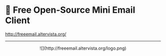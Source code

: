# :pencil: Free Open-Source Mini Email Client

http://freeemail.altervista.org/

-------------------------------------------------------------------------------------------------------------------------------------

<div align="center">
![](http://freeemail.altervista.org/logo.png)
</div>
